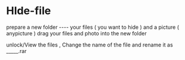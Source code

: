 # HIde-file

prepare a new folder ---- your files ( you want to hide ) and a picture ( anypicture )
drag your files and photo into the new folder 

unlock/View the files , Change the name of the file and rename it as _____.rar

